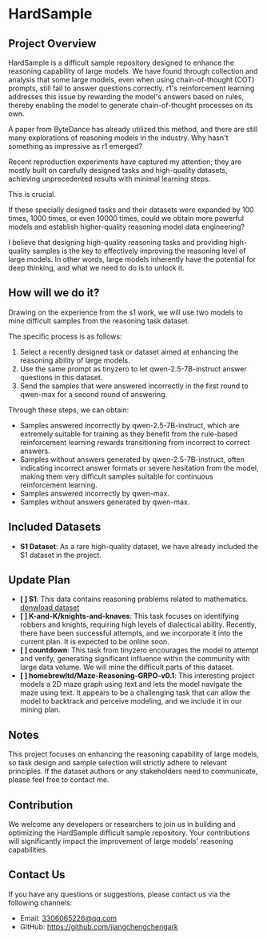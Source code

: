 # HardSample

## Project Overview
HardSample is a difficult sample repository designed to enhance the reasoning capability of large models. We have found through collection and analysis that some large models, even when using chain-of-thought (COT) prompts, still fail to answer questions correctly. r1's reinforcement learning addresses this issue by rewarding the model's answers based on rules, thereby enabling the model to generate chain-of-thought processes on its own.

A paper from ByteDance has already utilized this method, and there are still many explorations of reasoning models in the industry. Why hasn't something as impressive as r1 emerged?

Recent reproduction experiments have captured my attention; they are mostly built on carefully designed tasks and high-quality datasets, achieving unprecedented results with minimal learning steps.

This is crucial.

If these specially designed tasks and their datasets were expanded by 100 times, 1000 times, or even 10000 times, could we obtain more powerful models and establish higher-quality reasoning model data engineering?

I believe that designing high-quality reasoning tasks and providing high-quality samples is the key to effectively improving the reasoning level of large models. In other words, large models inherently have the potential for deep thinking, and what we need to do is to unlock it.

## How will we do it?

Drawing on the experience from the s1 work, we will use two models to mine difficult samples from the reasoning task dataset.

The specific process is as follows:

1. Select a recently designed task or dataset aimed at enhancing the reasoning ability of large models.
2. Use the same prompt as tinyzero to let qwen-2.5-7B-instruct answer questions in this dataset.
3. Send the samples that were answered incorrectly in the first round to qwen-max for a second round of answering.

Through these steps, we can obtain:

- Samples answered incorrectly by qwen-2.5-7B-instruct, which are extremely suitable for training as they benefit from the rule-based reinforcement learning rewards transitioning from incorrect to correct answers.
- Samples without answers generated by qwen-2.5-7B-instruct, often indicating incorrect answer formats or severe hesitation from the model, making them very difficult samples suitable for continuous reinforcement learning.
- Samples answered incorrectly by qwen-max.
- Samples without answers generated by qwen-max.

## Included Datasets
- **S1 Dataset**: As a rare high-quality dataset, we have already included the S1 dataset in the project.

## Update Plan
- **[ ] S1**: This data contains reasoning problems related to mathematics.  [donwload dataset](https://www.alipan.com/s/dz3yRb3Beke)
- **[ ] K-and-K/knights-and-knaves**: This task focuses on identifying robbers and knights, requiring high levels of dialectical ability. Recently, there have been successful attempts, and we incorporate it into the current plan. It is expected to be online soon.
- **[ ] countdown**: This task from tinyzero encourages the model to attempt and verify, generating significant influence within the community with large data volume. We will mine the difficult parts of this dataset.
- **[ ] homebrewltd/Maze-Reasoning-GRPO-v0.1**: This interesting project models a 2D maze graph using text and lets the model navigate the maze using text. It appears to be a challenging task that can allow the model to backtrack and perceive modeling, and we  include it in our mining plan.

## Notes
This project focuses on enhancing the reasoning capability of large models, so task design and sample selection will strictly adhere to relevant principles. If the dataset authors or any stakeholders need to communicate, please feel free to contact me.

## Contribution
We welcome any developers or researchers to join us in building and optimizing the HardSample difficult sample repository. Your contributions will significantly impact the improvement of large models' reasoning capabilities.

## Contact Us
If you have any questions or suggestions, please contact us via the following channels:
- Email: 3306065226@qq.com
- GitHub: https://github.com/jiangchengchengark
